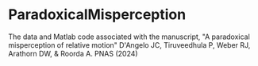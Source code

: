 # ParadoxicalMisperception
The data and Matlab code associated with the manuscript, "A paradoxical misperception of relative motion" D'Angelo JC,  Tiruveedhula P, Weber RJ, Arathorn DW, & Roorda A. PNAS (2024)
